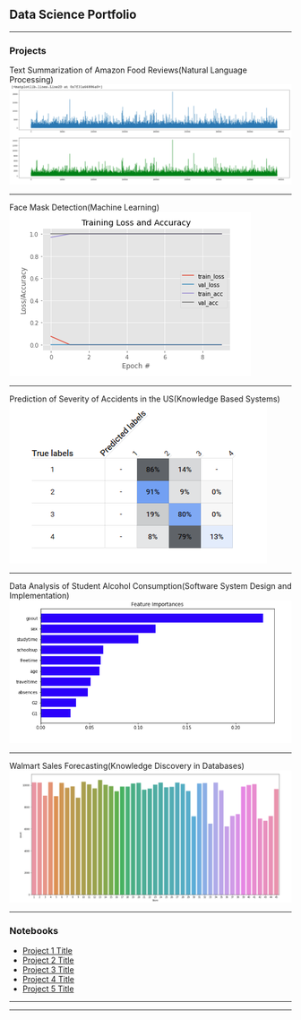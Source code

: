 ## Data Science Portfolio

---

### Projects

Text Summarization of Amazon Food Reviews(Natural Language Processing)
<img src = "images/Image1.png">

---
Face Mask Detection(Machine Learning)
<img src="images/Image2.png"/>

---
Prediction of Severity of Accidents in the US(Knowledge Based Systems)
<img src="images/Image3.png"/>

---
Data Analysis of Student Alcohol Consumption(Software System Design and Implementation)
<img src="images/Image4.png"/>

---
Walmart Sales Forecasting(Knowledge Discovery in Databases)
<img src="images/Image5.png"/>

---

### Notebooks

- [Project 1 Title](http://example.com/)
- [Project 2 Title](http://example.com/)
- [Project 3 Title](http://example.com/)
- [Project 4 Title](http://example.com/)
- [Project 5 Title](http://example.com/)

---




---
<!-- Remove above link if you don't want to attibute -->
